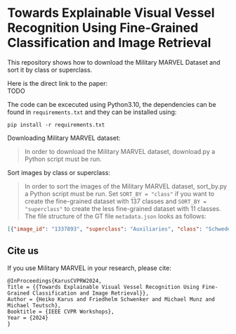 # Towards Explainable Visual Vessel Recognition Using Fine-Grained Classification and Image Retrieval

This repository shows how to download the Military MARVEL Dataset and sort it by class or superclass.

Here is the direct link to the paper:\
TODO

The code can be excecuted using Python3.10, the dependencies can be found in `requirements.txt` and they can be installed using:

```
pip install -r requirements.txt
```

Downloading Military MARVEL dataset:
> In order to download the Military MARVEL dataset, download.py a Python script must be run.

Sort images by class or superclass:
> In order to sort the images of the Military MARVEL dataset, sort_by.py a Python script must be run. Set `SORT_BY = "class"` if you want to create the fine-grained dataset with 137 classes and `SORT_BY = "superclass"` to create the less fine-grained dataset with 11 classes.
> The file structure of the GT file `metadata.json` looks as follows:
```json
[{"image_id": "1337893", "superclass": "Auxiliaries", "class": "Schwedeneck class"}, {...}]
```

## Cite us

If you use Military MARVEL in your research, please cite:

```
@InProceedings{KarusCVPRW2024,   
Title = {{Towards Explainable Visual Vessel Recognition Using Fine-Grained Classification and Image Retrieval}},   
Author = {Heiko Karus and Friedhelm Schwenker and Michael Munz and Michael Teutsch},   
Booktitle = {IEEE CVPR Workshops},   
Year = {2024}   
}
```
